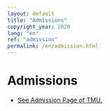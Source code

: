 ```yaml
---
layout: default
title: "Admissions"
copyright_year: 2020
lang: "en"
ref: "admission"
permalink: /en/admission.html
---
```


<h1 class="nav4">Admissions</h1>

<section>
  <ul>
    <li><a href="https://www.tmu.ac.jp/english/admission.html" target="_blank">See Admission Page of TMU.</a></li>
  </ul>
</section>
